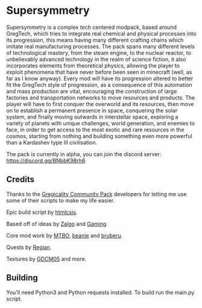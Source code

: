 # Supersymmetry
Supersymmetry is a complex tech centered modpack, based around GregTech, which tries to integrate real chemical and physical processes into its progression, this means having many different crafting chains which imitate real manufacturing processes.
The pack spans many different levels of technological mastery, from the steam engine, to the nuclear reactor, to unbelievably advanced technology in the realm of science fiction, it also incorporates elements from theoretical physics, allowing the player to exploit phenomena that have never before been seen in minecraft (well, as far as I know anyway).
Every mod will have its progression altered to better fit the GregTech style of progression, as a consequence of this automation and mass production are vital, encouraging the construction of large factories and transportation networks to move resources and products. The player will have to first conquer the overworld and its resources, then move on to establish a permanent presence in space, conquering the solar system, and finally moving outwards in interstellar space, exploring a variety of planets with unique challenges, world generation, and enemies to face, in order to get access to the most exotic and rare resources in the cosmos, starting from nothing and building something even more powerful than a Kardashev type III civilisation.

The pack is currently in alpha, you can join the discord server:
https://discord.gg/BNbbK98rh6

## Credits
Thanks to the [Gregicality Community Pack](https://github.com/Gregicality/Gregicality-Community-Pack) developers for letting me use some of their scripts to make my life easier.

Epic build script by [htmlcsjs](https://github.com/htmlcsjs).

Based off of ideas by [Zalgo](https://github.com/Zalgo239) and [Gaming](https://github.com/swagxdragonslayer46yt).

Core mod work by [MTBO](https://github.com/loxoDev), [beanie](https://github.com/BestMod) and [bruberu](https://github.com/bruberu).

Quests by [Regian](https://github.com/Regian24).

Textures by [GDCM05](https://github.com/gdcm05) and more.

## Building
You'll need Python3 and Python requests installed. To build run the main.py script.
